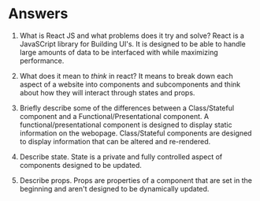 # Answers

1.  What is React JS and what problems does it try and solve?
React is a JavaSCript library for Building UI's. It is designed to be able to handle large amounts of data to be interfaced with while maximizing performance. 

1.  What does it mean to _think_ in react?
It means to break down each aspect of a website into components and subcomponents and think about how they will interact through states and props.


1.  Briefly describe some of the differences between a Class/Stateful component and a Functional/Presentational component.
A functional/presentational component is designed to display static information on the webopage. Class/Stateful components are designed to display information that can be altered and re-rendered. 

1.  Describe state.
State is a private and fully controlled aspect of components designed to be updated.

1.  Describe props.
Props are properties of a component that are set in the beginning and aren't designed to be dynamically updated.